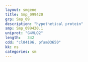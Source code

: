 ```yaml
---
layout: smgene
title: Smp_099420
grp: Smp_09
description: "hypothetical protein"
smp: Smp_099420.1
uniprot: "G4VLQ2"
length:   342
cdd: "cl04196, pfam03650"
kk: ns
categories: sm
---
```

